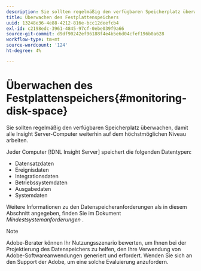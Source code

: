 ```yaml
---
description: Sie sollten regelmäßig den verfügbaren Speicherplatz überwachen, damit alle Insight Server-Computer weiterhin auf dem höchstmöglichen Niveau arbeiten.
title: Überwachen des Festplattenspeichers
uuid: 13248e36-4e88-4212-816e-bcc12deefcb4
exl-id: c2198edc-3961-4845-97cf-0ebe039f9a66
source-git-commit: d9df90242ef96188f4e4b5e6d04cfef196b0a628
workflow-type: tm+mt
source-wordcount: '124'
ht-degree: 4%

---
```


# Überwachen des Festplattenspeichers{#monitoring-disk-space}

Sie sollten regelmäßig den verfügbaren Speicherplatz überwachen, damit alle Insight Server-Computer weiterhin auf dem höchstmöglichen Niveau arbeiten.

Jeder Computer [!DNL Insight Server] speichert die folgenden Datentypen:

* Datensatzdaten
* Ereignisdaten
* Integrationsdaten
* Betriebssystemdaten
* Ausgabedaten
* Systemdaten

Weitere Informationen zu den Datenspeicheranforderungen als in diesem Abschnitt angegeben, finden Sie im Dokument *Mindestsystemanforderungen* .

>[!NOTE]
>
>Adobe-Berater können Ihr Nutzungsszenario bewerten, um Ihnen bei der Projektierung des Datenspeichers zu helfen, den Ihre Verwendung von Adobe-Softwareanwendungen generiert und erfordert. Wenden Sie sich an den Support der Adobe, um eine solche Evaluierung anzufordern.
